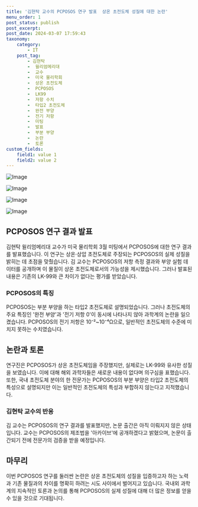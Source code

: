 ```yaml
---
title: '김현탁 교수의 PCPOSOS 연구 발표  상온 초전도체 성질에 대한 논란'
menu_order: 1
post_status: publish
post_excerpt: 
post_date: 2024-03-07 17:59:43
taxonomy:
    category:
        - IT
    post_tag:
        - 김현탁
        -  윌리엄메리대
        -  교수
        -  미국 물리학회
        -  상온 초전도체
        -  PCPOSOS
        -  LK99
        -  저항 수치
        -  타입2 초전도체
        -  완전 부양
        -  전기 저항
        -  미팅
        -  발표
        -  부분 부양
        -  논란
        -  토론
custom_fields:
    field1: value 1
    field2: value 2
---
```


![Image](https://imgnews.pstatic.net/image/366/2024/03/05/0000975082_001_20240305093604416.jpg?type=w647)

![Image](https://imgnews.pstatic.net/image/366/2024/03/05/0000975082_002_20240305093604449.png?type=w647)

![Image](https://imgnews.pstatic.net/image/366/2024/03/05/0000975082_003_20240305093604492.gif?type=w647)

![Image](https://imgnews.pstatic.net/image/366/2024/03/05/0000975082_004_20240305093605249.jpg?type=w647)

## PCPOSOS 연구 결과 발표
김현탁 윌리엄메리대 교수가 미국 물리학회 3월 미팅에서 PCPOSOS에 대한 연구 결과를 발표했습니다. 이 연구는 상온·상압 초전도체로 주장되는 PCPOSOS의 실제 성질을 밝히는 데 초점을 맞췄습니다. 김 교수는 PCPOSOS의 저항 측정 결과와 부양 실험 데이터를 공개하며 이 물질이 상온 초전도체로서의 가능성을 제시했습니다. 그러나 발표된 내용은 기존의 LK-99와 큰 차이가 없다는 평가를 받았습니다.
### PCPOSOS의 특징
PCPOSOS는 부분 부양을 하는 타입2 초전도체로 설명되었습니다. 그러나 초전도체의 주요 특징인 '완전 부양'과 '전기 저항 0'이 동시에 나타나지 않아 과학계의 논란을 일으켰습니다. PCPOSOS의 전기 저항은 10⁻²~10⁻⁴Ω으로, 일반적인 초전도체의 수준에 미치지 못하는 수치였습니다.
## 논란과 토론
연구진은 PCPOSOS가 상온 초전도체임을 주장했지만, 실제로는 LK-99와 유사한 성질을 보였습니다. 이에 대해 해외 과학자들은 새로운 내용이 없다며 의구심을 표했습니다. 또한, 국내 초전도체 분야의 한 전문가는 PCPOSOS의 부분 부양은 타입2 초전도체의 특성으로 설명되지만 이는 일반적인 초전도체의 특성과 부합하지 않는다고 지적했습니다.
### 김현탁 교수의 반응
김 교수는 PCPOSOS의 연구 결과를 발표했지만, 논문 출간은 아직 이뤄지지 않은 상태입니다. 교수는 PCPOSOS의 제조법을 '아카이브'에 공개하겠다고 밝혔으며, 논문이 출간되기 전에 전문가의 검증을 받을 예정입니다.
## 마무리
이번 PCPOSOS 연구를 둘러싼 논란은 상온 초전도체의 성질을 입증하고자 하는 노력과 기존 물질과의 차이를 명확히 하려는 시도 사이에서 벌어지고 있습니다. 국내외 과학계의 지속적인 토론과 논의를 통해 PCPOSOS의 실제 성질에 대해 더 많은 정보를 얻을 수 있을 것으로 기대됩니다.
